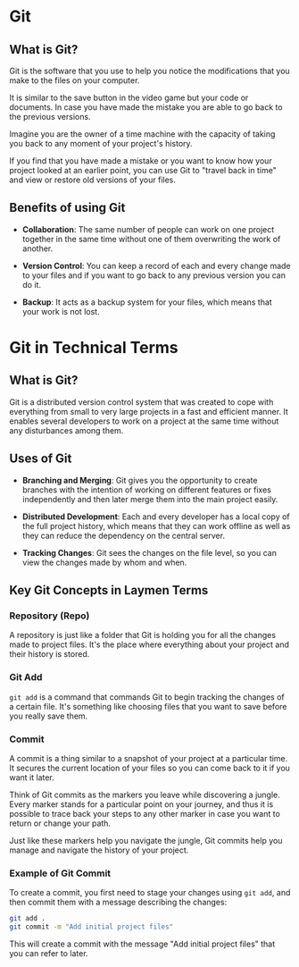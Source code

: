 # Git

## What is Git?
Git is the software that you use to help you notice the modifications that you make to the files on your computer.

It is similar to the save button in the video game but your code or documents. 
In case you have made the mistake you are able to go back to the previous versions.

Imagine you are the owner of a time machine with the capacity of taking you back to any moment of your project's history. 

If you find that you have made a mistake or you want to know how your project looked at an earlier point,
you can use Git to "travel back in time" and view or restore old versions of your files.

## Benefits of using Git

- **Collaboration**:
    The same number of people can work on one project together in the same time without one of them overwriting the work of another.

- **Version Control**: 
    You can keep a record of each and every change made to your files and if you want to go back to any previous version you can do it.

- **Backup**: 
    It acts as a backup system for your files, which means that your work is not lost.

# Git in Technical Terms

## What is Git?

Git is a distributed version control system that was created to cope with 
everything from small to very large projects in a fast and efficient manner. 
It enables several developers to work on a project at the same time without any disturbances among them.

## Uses of Git

- **Branching and Merging**: 
    Git gives you the opportunity to create branches with the intention of working on different features 
    or fixes independently and then later merge them into the main project easily.
    
- **Distributed Development**: 
    Each and every developer has a local copy of the full project history, 
    which means that they can work offline as well as they can reduce the dependency on the central server.

- **Tracking Changes**: 
    Git sees the changes on the file level, so you can view the changes made by whom and when.

## Key Git Concepts in Laymen Terms

### Repository (Repo)
A repository is just like a folder that Git is holding you for all the changes made to project files. 
It's the place where everything about your project and their history is stored.

### Git Add
`git add` is a command that commands Git to begin tracking the changes of a certain file. 
It's something like choosing files that you want to save before you really save them.

### Commit
A commit is a thing similar to a snapshot of your project at a particular time. 
It secures the current location of your files so you can come back to it if you want it later. 

Think of Git commits as the markers you leave while discovering a jungle. 
Every marker stands for a particular point on your journey, 
and thus it is possible to trace back your steps to any other marker in case you want to return or change your path. 

Just like these markers help you navigate the jungle, 
Git commits help you manage and navigate the history of your project.

### Example of Git Commit

To create a commit, you first need to stage your changes using `git add`, and then commit them with a message describing the changes:

```bash
git add .
git commit -m "Add initial project files"
```

This will create a commit with the message "Add initial project files" that you can refer to later.
